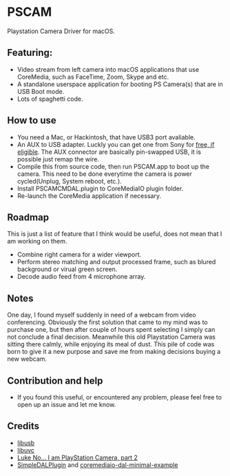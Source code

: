 # PSCAM
Playstation Camera Driver for macOS.

## Featuring:
* Video stream from left camera into macOS applications that use CoreMedia, such as FaceTime, Zoom, Skype and etc.
* A standalone userspace application for booting PS Camera(s) that are in USB Boot mode.
* Lots of spaghetti code.

## How to use
* You need a Mac, or Hackintosh, that have USB3 port avaliable. 
* An AUX to USB adapter. Luckly you can get one from Sony for [free, if eligible](https://www.playstation.com/en-us/support/hardware/playstation-camera-adaptor/). The AUX connector are basically pin-swapped USB, it is possible just remap the wire.
* Compile this from source code, then run PSCAM.app to boot up the camera. This need to be done everytime the camera is power cycled(Unplug, System reboot, etc.).
* Install PSCAMCMDAL.plugin to CoreMediaIO plugin folder.
* Re-launch the CoreMedia application if necessary.

## Roadmap
This is just a list of feature that I think would be useful, does not mean that I am working on them.

* Combine right camera for a wider viewport.
* Perform stereo matching and output processed frame, such as blured background or virual green screen.
* Decode audio feed from 4 microphone array.

## Notes
One day, I found myself suddenly in need of a webcam from video conferencing. Obviously the first solution that came to my mind was to purchase one, but then after couple of hours spent selecting I simply can not conclude a final decision. Meanwhile this old Playstation Camera was sitting there calmly, while enjoying its meal of dust. This pile of code was born to give it a new purpose and save me from making decisions buying a new webcam.

## Contribution and help
* If you found this useful, or encountered any problem, please feel free to open up an issue and let me know.


## Credits
* [libusb](https://libusb.info)
* [libuvc](https://github.com/libuvc/libuvc)
* [Luke No... I am PlayStation Camera, part 2](https://psxdev.github.io/luke2.html)
* [SimpleDALPlugin](https://github.com/seanchas116/SimpleDALPlugin) and [coremediaio-dal-minimal-example](https://github.com/johnboiles/coremediaio-dal-minimal-example)
